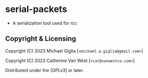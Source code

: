# serial-packets
- A serialization tool used for rcc  

## Copyright & Licensing

Copyright (C) 2023  Michael Giglia [`<michael.a.giglia@gmail.com>`]

Copyright (C) 2023  Catherine Van West [`<cat@vanwestco.com>`]

Distributed under the [GPLv3] or later.